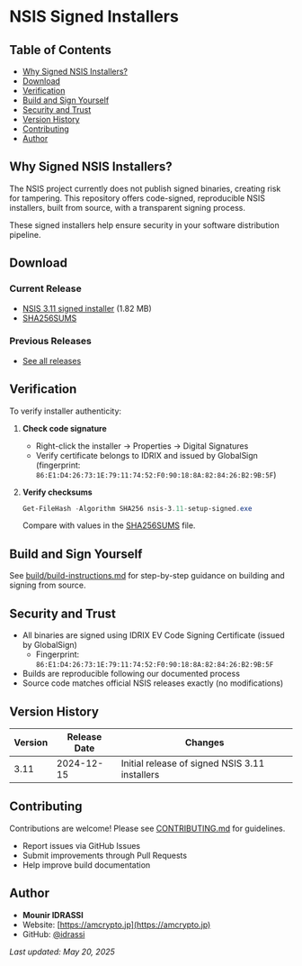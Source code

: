 # NSIS Signed Installers

## Table of Contents
- [Why Signed NSIS Installers?](#why-signed-nsis-installers)
- [Download](#download)
- [Verification](#verification)
- [Build and Sign Yourself](#build-and-sign-yourself)
- [Security and Trust](#security-and-trust)
- [Version History](#version-history)
- [Contributing](#contributing)
- [Author](#author)

## Why Signed NSIS Installers?

The NSIS project currently does not publish signed binaries, creating risk for tampering. This repository offers code-signed, reproducible NSIS installers, built from source, with a transparent signing process.

These signed installers help ensure security in your software distribution pipeline.

## Download

### Current Release

- [NSIS 3.11 signed installer](https://github.com/idrassi/nsis-signed-installers/releases/download/nsis-3.11/nsis-3.11-setup-signed.exe) (1.82 MB)
- [SHA256SUMS](https://github.com/idrassi/nsis-signed-installers/releases/download/nsis-3.11/SHA256SUMS)

### Previous Releases

- [See all releases](releases/)

## Verification

To verify installer authenticity:

1. **Check code signature**
   - Right-click the installer → Properties → Digital Signatures
   - Verify certificate belongs to IDRIX and issued by GlobalSign (fingerprint: `86:E1:D4:26:73:1E:79:11:74:52:F0:90:18:8A:82:84:26:B2:9B:5F`)

2. **Verify checksums**
   ```powershell
   Get-FileHash -Algorithm SHA256 nsis-3.11-setup-signed.exe
   ```
   Compare with values in the [SHA256SUMS](releases/nsis-3.11/SHA256SUMS) file.

## Build and Sign Yourself

See [build/build-instructions.md](build/build-instructions.md) for step-by-step guidance on building and signing from source.

## Security and Trust

- All binaries are signed using IDRIX EV Code Signing Certificate (issued by GlobalSign)
  - Fingerprint: `86:E1:D4:26:73:1E:79:11:74:52:F0:90:18:8A:82:84:26:B2:9B:5F`
- Builds are reproducible following our documented process
- Source code matches official NSIS releases exactly (no modifications)

## Version History

| Version | Release Date | Changes |
|---------|--------------|---------|
| 3.11    | 2024-12-15   | Initial release of signed NSIS 3.11 installers |

## Contributing

Contributions are welcome! Please see [CONTRIBUTING.md](CONTRIBUTING.md) for guidelines.

- Report issues via GitHub Issues
- Submit improvements through Pull Requests
- Help improve build documentation

## Author

- **Mounir IDRASSI**
- Website: [https://amcrypto.jp](https://amcrypto.jp)
- GitHub: [@idrassi](https://github.com/idrassi)

*Last updated: May 20, 2025*
